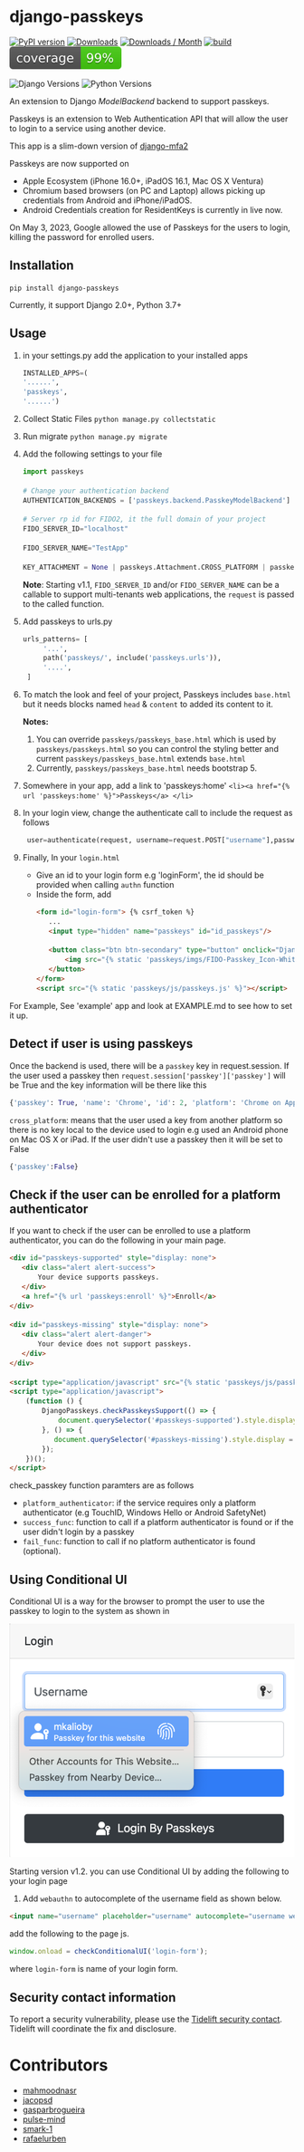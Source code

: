 # django-passkeys

[![PyPI version](https://badge.fury.io/py/django-passkeys.svg)](https://badge.fury.io/py/django-passkeys)
[![Downloads](https://static.pepy.tech/badge/django-passkeys)](https://pepy.tech/project/django-passkeys)
[![Downloads / Month ](https://pepy.tech/badge/django-passkeys/month)](https://pepy.tech/project/django-passkeys)
[![build](https://github.com/mkalioby/django-passkeys/actions/workflows/basic_checks.yml/badge.svg)](https://github.com/mkalioby/django-passkeys/actions/workflows/basic_checks.yml)
![Coverage](https://raw.githubusercontent.com/mkalioby/django-passkeys/main/coverage.svg)

![Django Versions](https://img.shields.io/pypi/frameworkversions/django/django-passkeys)
![Python Versions](https://img.shields.io/pypi/pyversions/django-passkeys)


An extension to Django *ModelBackend* backend to support passkeys.

Passkeys is an extension to Web Authentication API that will allow the user to login to a service using another device.

This app is a slim-down version of [django-mfa2](https://github.com/mkalioby/django-mfa2)

Passkeys are now supported on 
* Apple Ecosystem (iPhone 16.0+, iPadOS 16.1, Mac OS X Ventura)
* Chromium based browsers (on PC and Laptop) allows picking up credentials from Android and iPhone/iPadOS.
* Android Credentials creation for ResidentKeys is currently in live now.

On May 3, 2023, Google allowed the use of Passkeys for the users to login, killing the password for enrolled users. 

## Installation

`pip install django-passkeys`

Currently, it support Django 2.0+, Python 3.7+

## Usage
1. in your settings.py add the application to your installed apps
   ```python
   INSTALLED_APPS=(
   '......',
   'passkeys',
   '......')
   ```
2. Collect Static Files
`python manage.py collectstatic`
3. Run migrate
`python manage.py migrate`
4. Add the following settings to your file

   ```python
   import passkeys
   
   # Change your authentication backend 
   AUTHENTICATION_BACKENDS = ['passkeys.backend.PasskeyModelBackend']
   
   # Server rp id for FIDO2, it the full domain of your project 
   FIDO_SERVER_ID="localhost"
   
   FIDO_SERVER_NAME="TestApp"
   
   KEY_ATTACHMENT = None | passkeys.Attachment.CROSS_PLATFORM | passkeys.Attachment.PLATFORM
   ```
   **Note**: Starting v1.1, `FIDO_SERVER_ID` and/or `FIDO_SERVER_NAME` can be a callable to support multi-tenants web applications, the `request` is passed to the called function.
5. Add passkeys to urls.py
   ```python
   urls_patterns= [
        '...',
        path('passkeys/', include('passkeys.urls')),
        '....',
    ]
    ```
6. To match the look and feel of your project, Passkeys includes `base.html` but it needs blocks named `head` & `content` to added its content to it.

   **Notes:** 
    
    1. You can override `passkeys/passkeys_base.html` which is used by `passkeys/passkeys.html` so you can control the styling better and current `passkeys/passkeys_base.html` extends `base.html`
    1. Currently, `passkeys/passkeys_base.html` needs bootstrap 5. 

7. Somewhere in your app, add a link to 'passkeys:home'
    ```<li><a href="{% url 'passkeys:home' %}">Passkeys</a> </li>```
8. In your login view, change the authenticate call to include the request as follows
   ```python
    user=authenticate(request, username=request.POST["username"],password=request.POST["password"])
    ```

8. Finally, In your `login.html`
   * Give an id to your login form e.g 'loginForm', the id should be provided when calling `authn` function
   * Inside the form, add 
     ```html
     <form id="login-form"> {% csrf_token %}
        ... 
        <input type="hidden" name="passkeys" id="id_passkeys"/>
      
        <button class="btn btn-secondary" type="button" onclick="DjangoPasskeys.authn('login-form')">
            <img src="{% static 'passkeys/imgs/FIDO-Passkey_Icon-White.png' %}" style="width: 24px">
        </button>
     </form>
     <script src="{% static 'passkeys/js/passkeys.js' %}"></script>
     ```
For Example, See 'example' app and look at EXAMPLE.md to see how to set it up.

## Detect if user is using passkeys

Once the backend is used, there will be a `passkey` key in request.session. 
If the user used a passkey then `request.session['passkey']['passkey']` will be True and the key information will be there like this
```python
{'passkey': True, 'name': 'Chrome', 'id': 2, 'platform': 'Chrome on Apple', 'cross_platform': False}
```
`cross_platform`: means that the user used a key from another platform so there is no key local to the device used to login e.g used an Android phone on Mac OS X or iPad.
If the user didn't use a passkey then it will be set to False
```python
{'passkey':False}
```

## Check if the user can be enrolled for a platform authenticator

If you want to check if the user can be enrolled to use a platform authenticator, you can do the following in your main page.

```html
<div id="passkeys-supported" style="display: none">
   <div class="alert alert-success">
       Your device supports passkeys.
   </div>
   <a href="{% url 'passkeys:enroll' %}">Enroll</a>
</div>

<div id="passkeys-missing" style="display: none">
   <div class="alert alert-danger">
       Your device does not support passkeys.
   </div>
</div>

<script type="application/javascript" src="{% static 'passkeys/js/passkeys.js' %}"></script>
<script type="application/javascript">
    (function () {
        DjangoPasskeys.checkPasskeysSupport(() => {
            document.querySelector('#passkeys-supported').style.display = 'block';
        }, () => {
           document.querySelector('#passkeys-missing').style.display = 'block';
        });
    })();
</script>
```
check_passkey function paramters are as follows 
* `platform_authenticator`: if the service requires only a platform authenticator (e.g TouchID, Windows Hello or Android SafetyNet)
* `success_func`: function to call if a platform authenticator is found or if the user didn't login by a passkey
* `fail_func`: function to call if no platform authenticator is found (optional).


## Using Conditional UI

Conditional UI is a way for the browser to prompt the user to use the passkey to login to the system as shown in 

![conditionalUI.png](imgs/conditionalUI.png)

Starting version v1.2. you can use Conditional UI by adding the following to your login page

1. Add `webauthn` to autocomplete of the username field as shown below.
```html
<input name="username" placeholder="username" autocomplete="username webauthn">
```
add the following to the page js.

```js
window.onload = checkConditionalUI('login-form');
```
where `login-form` is name of your login form.

## Security contact information

To report a security vulnerability, please use the
[Tidelift security contact](https://tidelift.com/security).
Tidelift will coordinate the fix and disclosure.

# Contributors
* [mahmoodnasr](https://github.com/mahmoodnasr)
* [jacopsd](https://github.com/jacopsd)   
* [gasparbrogueira](https://github.com/gasparbrogueira)
* [pulse-mind](https://github.com/pulse-mind)
* [smark-1](https://github.com/smark-1)
* [rafaelurben](https://github.com/rafaelurben)





